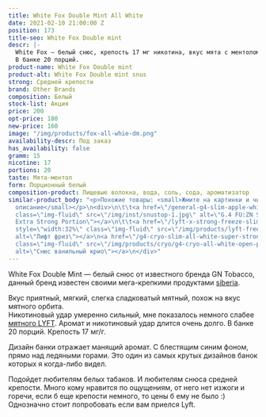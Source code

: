 ```yaml
---
title: White Fox Double Mint All White
date: 2021-02-10 21:00:00 Z
position: 173
title-seo: White Fox Double mint
descr: |-
  White Fox — белый снюс, крепость 17 мг никотина, вкус мята с ментолом. Аромат и никотиновый удар длится очень долго.
  В банке 20 порций.
product-name: White Fox Double mint
product-alt: White Fox Double mint snus
strong: Средней крепости
brand: Other Brands
composition: Белый
stock-list: Акция
price: 200
opt-price: 180
new-price: 160
image: "/img/products/fox-all-whie-dm.png"
availability-descr: Под заказ
has_availability: false
gramm: 15
nicotine: 17
portions: 20
taste: Мята-ментол
form: Порционный белый
composition-product: Пищевые волокна, вода, соль, сода, ароматизатор
similar-product_body: "<p>Похожие товары: <small>Жмите на картинки и читайте полное
  описание</small></p>\n<div>\n\t\t<a href=\"/general-g4-slim-apple-white\"><img style=\"width:32%\"
  class=\"img-fluid\" src=\"/img/inst/snustop-1.jpg\" alt=\"G.4 FU:ZN Slim All White
  Extra Strong Portion\"></a>\n\t\t<a href=\"/lyft-x-strong-freeze-slim-white\"><img
  style=\"width:32%\" class=\"img-fluid\" src=\"/img/products/lyft-freeze/lyft-freeze-open.jpg\"
  alt=\"Лифт фриз\"></a>\n<a href=\"/g4-cryo-slim-all-white-super-strong\"><img style=\"width:32%\"
  class=\"img-fluid\" src=\"/img/products/cryo/g4-cryo-all-white-open-portion.jpg\"
  alt=\"Снюс ванильный крио\"></a>\n</div>"
---
```


White Fox Double Mint — белый снюс от известного бренда GN Tobacco, данный бренд известен своими мега-крепкими продуктами [siberia](/siberia).<br>

Вкус приятный, мягкий, слегка сладковатый мятный, похож на вкус мятного орбита.<br>
Никотиновый удар умеренно сильный, мне показалось немного слабее [мятного LYFT](/lyft-strong-ice-cool-mint-slim-all-white). Аромат и никотиновый удар длится очень долго.
В банке 20 порций. Крепость 17 мг/г.

Дизайн банки отражает манящий аромат. С блестящим синим фоном, прямо над ледяными горами. Это один из самых крутых дизайнов банок которых я когда-либо видел.

Подойдет любителям белых табаков. И любителям снюса средней крепости. Много кому нравится по ощущениям, от него нет изжоги и горечи, если б еще крепости немного, то цены б ему не было :) Однозначно стоит попробовать если вам приелся Lyft.